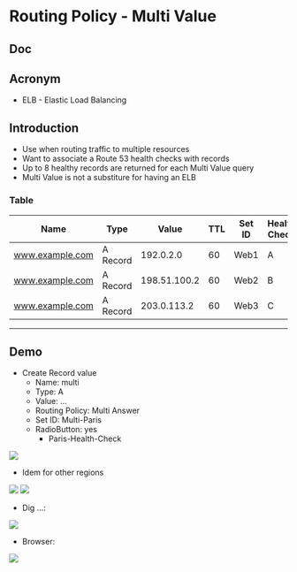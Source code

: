 # Routing Policy - Multi Value

## Doc

## Acronym
* ELB - Elastic Load Balancing

## Introduction
* Use when routing traffic to multiple resources
* Want to associate a Route 53 health checks with records
* Up to 8 healthy records are returned for each Multi Value query
* Multi Value is not a substiture for having an ELB

### Table
| Name            | Type     | Value        | TTL | Set ID | Health Check |
| ----------------| -------- | ------------ | --- | ------ | ------------ |
| www.example.com | A Record | 192.0.2.0    | 60  | Web1   | A            |
| www.example.com | A Record | 198.51.100.2 | 60  | Web2   | B            |
| www.example.com | A Record | 203.0.113.2  | 60  | Web3   | C            |


---

## Demo
* Create Record value
    * Name: multi
    * Type: A
    * Value: ...
    * Routing Policy: Multi Answer
    * Set ID: Multi-Paris
    * RadioButton: yes
      * Paris-Health-Check
      
[<img src="https://i.imgur.com/oETNSL1.png">](https://i.imgur.com/oETNSL1.png)

* Idem for other regions

[<img src="https://i.imgur.com/3HQsfKP.png">](https://i.imgur.com/3HQsfKP.png)
[<img src="https://i.imgur.com/hk7tWWQ.png">](https://i.imgur.com/hk7tWWQ.png)

* Dig ...:

[<img src="https://i.imgur.com/8Uj5For.png">](https://i.imgur.com/8Uj5For.png)

* Browser:

[<img src="https://i.imgur.com/k7iU8xa.png">](https://i.imgur.com/k7iU8xa.png)
